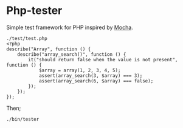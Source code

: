 # Php-tester

Simple test framework for PHP inspired by [Mocha](http://visionmedia.github.io/mocha/).

    ./test/test.php
    <?php
    describe("Array", function () {
        describe("array_search()", function () {
            it("should return false when the value is not present", function () {
                $array = array(1, 2, 3, 4, 5);
                assert(array_search(3, $array) === 3);
                assert(array_search(6, $array) === false);
            });
        });
    });

Then;

    ./bin/tester
